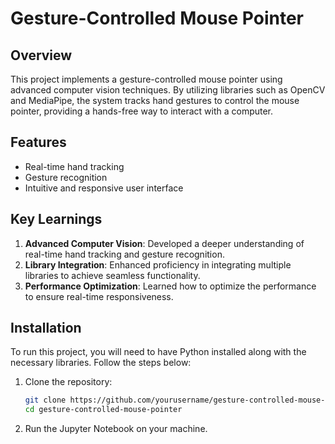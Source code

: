 # Gesture-Controlled Mouse Pointer

## Overview
This project implements a gesture-controlled mouse pointer using advanced computer vision techniques. By utilizing libraries such as OpenCV and MediaPipe, the system tracks hand gestures to control the mouse pointer, providing a hands-free way to interact with a computer.

## Features
- Real-time hand tracking
- Gesture recognition
- Intuitive and responsive user interface

## Key Learnings
1. **Advanced Computer Vision**: Developed a deeper understanding of real-time hand tracking and gesture recognition.
2. **Library Integration**: Enhanced proficiency in integrating multiple libraries to achieve seamless functionality.
3. **Performance Optimization**: Learned how to optimize the performance to ensure real-time responsiveness.
## Installation
To run this project, you will need to have Python installed along with the necessary libraries. Follow the steps below:

1. Clone the repository:
   ```bash
   git clone https://github.com/yourusername/gesture-controlled-mouse-pointer.git
   cd gesture-controlled-mouse-pointer
2. Run the Jupyter Notebook on your machine. 
